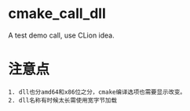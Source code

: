 # cmake_call_dll
A test demo call, use CLion idea.

# 注意点
	1. dll也分amd64和x86位之分，cmake编译选项也需要显示改变。
	2. dll名称有时候太长需使用宽字节加载

